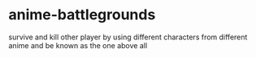 # anime-battlegrounds
survive and kill other player by using different characters from different anime and be known as the one above all
